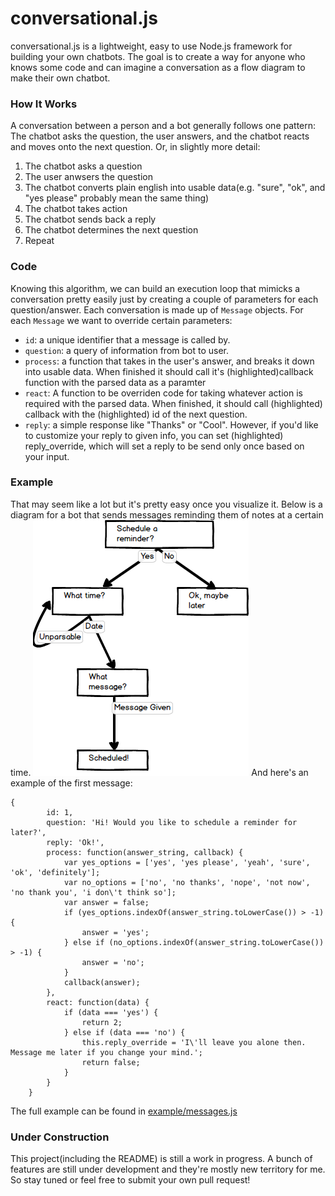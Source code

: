 # conversational.js

conversational.js is a lightweight, easy to use Node.js framework for building your own chatbots.  The goal is to create a way for anyone who knows some code and can imagine a conversation as a flow diagram to make their own chatbot.

### How It Works
A conversation between a person and a bot generally follows one pattern: The chatbot asks the question, the user answers, and the chatbot reacts and moves onto the next question.  Or, in slightly more detail:
1. The chatbot asks a question
2. The user anwsers the question
3. The chatbot converts plain english into usable data(e.g. "sure", "ok", and "yes please" probably mean the same thing)
4. The chatbot takes action 
5. The chatbot sends back a reply
6. The chatbot determines the next question
5. Repeat

### Code
Knowing this algorithm, we can build an execution loop that mimicks a conversation pretty easily just by creating a couple of parameters for each question/answer.  Each conversation is made up of `Message` objects. For each `Message` we want to override certain parameters:

 * `id`: a unique identifier that a message is called by.
 * `question`: a query of information from bot to user.
 * `process`: a function that takes in the user's answer, and breaks it down into usable data.  When finished it should call it's (highlighted)callback function with the parsed data as a paramter
 * `react`: A function to be overriden code for taking whatever action is required with the parsed data.  When finished, it should call (highlighted) callback with the (highlighted) id of the next question.
 * `reply`: a simple response like "Thanks" or "Cool".  However, if you'd like to customize your reply to given info, you can set (highlighted) reply_override, which will set a reply to be send only once based on your input.

### Example
That may seem like a lot but it's pretty easy once you visualize it.  Below is a diagram for a bot that sends messages reminding them of notes at a certain time.
![conversation flowchart](https://raw.githubusercontent.com/Joeento/conversational-js/master/example/flowchart.png)
And here's an example of the first message:
```
{
		id: 1,
		question: 'Hi! Would you like to schedule a reminder for later?',
		reply: 'Ok!',
		process: function(answer_string, callback) {
			var yes_options = ['yes', 'yes please', 'yeah', 'sure', 'ok', 'definitely'];
			var no_options = ['no', 'no thanks', 'nope', 'not now', 'no thank you', 'i don\'t think so'];
			var answer = false;
			if (yes_options.indexOf(answer_string.toLowerCase()) > -1) {
				answer = 'yes';
			} else if (no_options.indexOf(answer_string.toLowerCase()) > -1) {
				answer = 'no';
			}
			callback(answer);
		},
		react: function(data) {
			if (data === 'yes') {
				return 2;
			} else if (data === 'no') {
				this.reply_override = 'I\'ll leave you alone then. Message me later if you change your mind.';
				return false;
			}
		}
	}
```
The full example can be found in [example/messages.js](https://github.com/Joeento/conversational-js/blob/master/example/messages.js)

### Under Construction
This project(including the README) is still a work in progress.  A bunch of features are still under development and they're mostly new territory for me.  So stay tuned or feel free to submit your own pull request!

